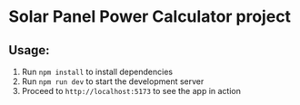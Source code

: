 # Solar Panel Power Calculator project

## Usage:

1. Run `npm install` to install dependencies
2. Run `npm run dev` to start the development server
3. Proceed to `http://localhost:5173` to see the app in action

